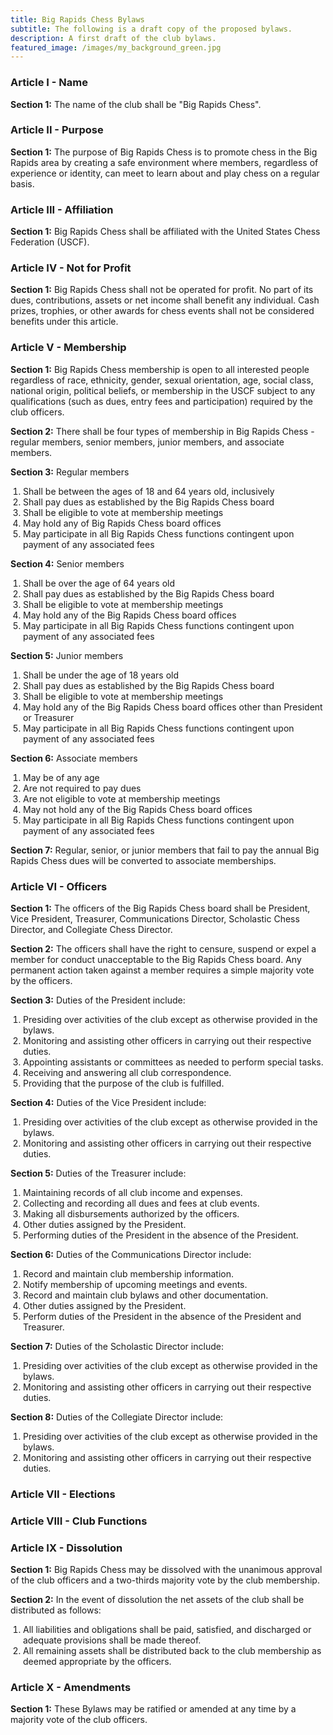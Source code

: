 ```yaml
---
title: Big Rapids Chess Bylaws
subtitle: The following is a draft copy of the proposed bylaws.
description: A first draft of the club bylaws.
featured_image: /images/my_background_green.jpg
---
```


### Article I - Name

**Section 1:** The name of the club shall be "Big Rapids Chess".

### Article II - Purpose

**Section 1:** The purpose of Big Rapids Chess is to promote chess in the Big Rapids area by creating a safe environment where members, regardless of experience or identity, can meet to learn about and play chess on a regular basis.

### Article III - Affiliation

**Section 1:** Big Rapids Chess shall be affiliated with the United States Chess Federation (USCF).

### Article IV - Not for Profit

**Section 1:** Big Rapids Chess shall not be operated for profit. No part of its dues, contributions, assets or net income shall benefit any individual. Cash prizes, trophies, or other awards for chess events shall not be considered benefits under this article.

### Article V - Membership

**Section 1:** Big Rapids Chess membership is open to all interested people regardless of race, ethnicity, gender, sexual orientation, age, social class, national origin, political beliefs, or membership in the USCF subject to any qualifications (such as dues, entry fees and participation) required by the club officers.

**Section 2:** There shall be four types of membership in Big Rapids Chess - regular members, senior members, junior members, and associate members.

**Section 3:** Regular members 
<ol style="padding-left: 20px;">
<li>Shall be between the ages of 18 and 64 years old, inclusively</li> 
<li>Shall pay dues as established by the Big Rapids Chess board</li>
<li>Shall be eligible to vote at membership meetings</li>
<li>May hold any of Big Rapids Chess board offices</li>
<li>May participate in all Big Rapids Chess functions contingent upon payment of any associated fees</li>
</ol>

**Section 4:** Senior members
<ol style="padding-left: 20px;">
<li>Shall be over the age of 64 years old</li>
<li>Shall pay dues as established by the Big Rapids Chess board</li>
<li>Shall be eligible to vote at membership meetings</li>
<li>May hold any of the Big Rapids Chess board offices</li>
<li>May participate in all Big Rapids Chess functions contingent upon payment of any associated fees</li>
</ol>

**Section 5:** Junior members
<ol style="padding-left: 20px;">
<li>Shall be under the age of 18 years old</li> 
<li>Shall pay dues as established by the Big Rapids Chess board</li>
<li>Shall be eligible to vote at membership meetings</li>
<li>May hold any of the Big Rapids Chess board offices other than President or Treasurer</li>
<li>May participate in all Big Rapids Chess functions contingent upon payment of any associated fees</li>
</ol>

**Section 6:** Associate members
<ol style="padding-left: 20px;">
<li>May be of any age</li> 
<li>Are not required to pay dues</li> 
<li>Are not eligible to vote at membership meetings</li>
<li>May not hold any of the Big Rapids Chess board offices</li>
<li>May participate in all Big Rapids Chess functions contingent upon payment of any associated fees</li>
</ol>

**Section 7:** Regular, senior, or junior members that fail to pay the annual Big Rapids Chess dues will be converted to associate memberships.

### Article VI - Officers

**Section 1:** The officers of the Big Rapids Chess board shall be President, Vice President, Treasurer, Communications Director, Scholastic Chess Director, and Collegiate Chess Director.

**Section 2:** The officers shall have the right to censure, suspend or expel a member for conduct unacceptable to the Big Rapids Chess board. Any permanent action taken against a member requires a simple majority vote by the officers.

**Section 3:** Duties of the President include:
<ol style="padding-left: 20px;">
<li>Presiding over activities of the club except as otherwise provided in the bylaws.</li>  
<li>Monitoring and assisting other officers in carrying out their respective duties.</li>  
<li>Appointing assistants or committees as needed to perform special tasks.</li>  
<li>Receiving and answering all club correspondence.</li>  
<li>Providing that the purpose of the club is fulfilled.</li>  
</ol>

**Section 4:** Duties of the Vice President include:
<ol style="padding-left: 20px;">
<li>Presiding over activities of the club except as otherwise provided in the bylaws.</li>  
<li>Monitoring and assisting other officers in carrying out their respective duties.</li>  
</ol>

**Section 5:** Duties of the Treasurer include:
<ol style="padding-left: 20px;">
<li>Maintaining records of all club income and expenses.</li>  
<li>Collecting and recording all dues and fees at club events.</li>  
<li>Making all disbursements authorized by the officers.</li>  
<li>Other duties assigned by the President.</li>  
<li>Performing duties of the President in the absence of the President.</li>
</ol>

**Section 6:** Duties of the Communications Director include:
<ol style="padding-left: 20px;">
<li>Record and maintain club membership information.</li>
<li>Notify membership of upcoming meetings and events.</li>
<li>Record and maintain club bylaws and other documentation.</li>
<li>Other duties assigned by the President.</li>
<li>Perform duties of the President in the absence of the President and Treasurer.</li>
</ol>

**Section 7:** Duties of the Scholastic Director include:
<ol style="padding-left: 20px;">
<li>Presiding over activities of the club except as otherwise provided in the bylaws.</li>
<li>Monitoring and assisting other officers in carrying out their respective duties.</li>
</ol>

**Section 8:** Duties of the Collegiate Director include:
<ol style="padding-left: 20px;">
<li>Presiding over activities of the club except as otherwise provided in the bylaws.</li>
<li>Monitoring and assisting other officers in carrying out their respective duties.</li>
</ol>

### Article VII - Elections

### Article VIII - Club Functions

### Article IX - Dissolution

**Section 1:** Big Rapids Chess may be dissolved with the unanimous approval of the club officers and a two-thirds majority vote by the club membership.

**Section 2:** In the event of dissolution the net assets of the club shall be distributed as follows:
<ol style="padding-left: 20px;">
<li>All liabilities and obligations shall be paid, satisfied, and discharged or adequate provisions shall be made thereof.</li>
<li>All remaining assets shall be distributed back to the club membership as deemed appropriate by the officers.</li>
</ol>

### Article X - Amendments

**Section 1:** These Bylaws may be ratified or amended at any time by a majority vote of the club officers.
